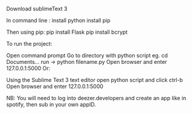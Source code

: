 Download sublimeText 3

In command line :
install python
install pip

Then using pip:
pip install Flask
pip install bcrypt


To run the project:

Open command prompt
Go to directory with python script eg. cd Documents...
run -> python filename.py
Open browser and enter 127.0.0.1:5000
Or:

Using the Sublime Text 3 text editor
open python script and click ctrl-b
Open browser and enter 127.0.0.1:5000




NB:
You will need to log into deezer.developers and create an app like in spotify, then sub in your own appID.
